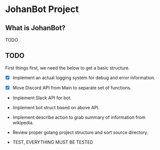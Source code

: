 # JohanBot Project
## What is JohanBot?

TODO

## TODO

First things first, we need the below to get a basic structure.

- [x] Implement an actual logging system for debug and error information. 

- [x] Move Discord API from Main to separate set of functions.

- Implement Slack API for bot.

- Implement bot struct based on above API.

- Implement describe action to grab summary of information from wikipedia.

- Review proper golang project structure and sort source directory.

- TEST, EVERYTHING MUST BE TESTED